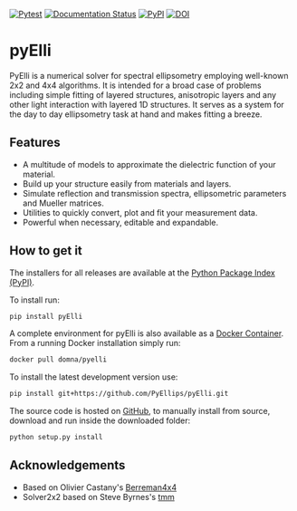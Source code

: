 [![Pytest](https://github.com/PyEllips/pyElli/actions/workflows/pytest.yml/badge.svg)](https://github.com/PyEllips/pyElli/actions/workflows/pytest.yml) [![Documentation Status](https://readthedocs.org/projects/pyelli/badge/?version=latest)](https://pyelli.readthedocs.io/en/latest/?badge=latest) [![PyPI](https://img.shields.io/pypi/v/pyElli)](https://pypi.org/project/pyElli/) [![DOI](https://zenodo.org/badge/DOI/10.5281/zenodo.5702469.svg)](https://doi.org/10.5281/zenodo.5702469)


# pyElli
PyElli is a numerical solver for spectral ellipsometry employing well-known 2x2 and 4x4 algorithms.
It is intended for a broad case of problems including simple fitting of layered structures, anisotropic layers and any other light interaction with layered 1D structures.
It serves as a system for the day to day ellipsometry task at hand and makes fitting a breeze.

## Features
- A multitude of models to approximate the dielectric function of your material.
- Build up your structure easily from materials and layers.
- Simulate reflection and transmission spectra, ellipsometric parameters and Mueller matrices.
- Utilities to quickly convert, plot and fit your measurement data.
- Powerful when necessary, editable and expandable.

## How to get it
The installers for all releases are available at the [Python Package Index (PyPI)](https://pypi.org/project/pyElli/).

To install run:
```sh
pip install pyElli
```

A complete environment for pyElli is also available as a [Docker Container](https://hub.docker.com/r/domna/pyelli).
From a running Docker installation simply run:
```sh
docker pull domna/pyelli
```

To install the latest development version use:
```sh
pip install git+https://github.com/PyEllips/pyElli.git
```

The source code is hosted on [GitHub](https://github.com/PyEllips/pyElli), to manually install from source, download and run inside the downloaded folder:
```sh
python setup.py install
```

## Acknowledgements
- Based on Olivier Castany's [Berreman4x4](https://github.com/Berreman4x4/Berreman4x4)
- Solver2x2 based on Steve Byrnes's [tmm](https://github.com/sbyrnes321/tmm)
